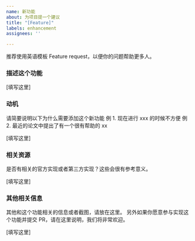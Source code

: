 ```yaml
---
name: 新功能
about: 为项目提一个建议
title: "[Feature]"
labels: enhancement
assignees: ''

---
```


推荐使用英语模板 Feature request，以便你的问题帮助更多人。

### 描述这个功能

[填写这里]

### 动机
请简要说明以下为什么需要添加这个新功能
例 1. 现在进行 xxx 的时候不方便
例 2. 最近的论文中提出了有一个很有帮助的 xx

[填写这里]

### 相关资源
是否有相关的官方实现或者第三方实现？这些会很有参考意义。

[填写这里]

### 其他相关信息
其他和这个功能相关的信息或者截图，请放在这里。
另外如果你愿意参与实现这个功能并提交 PR，请在这里说明，我们将非常欢迎。

[填写这里]
